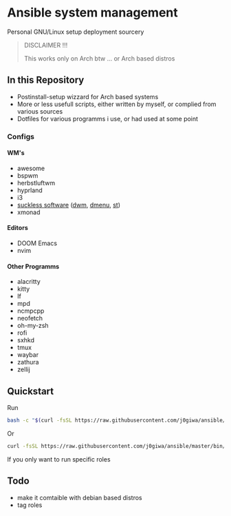 # Ansible system management
Personal GNU/Linux setup deployment sourcery

> DISCLAIMER !!!
> 
> This works only on Arch btw ... or Arch based distros

## In this Repository
* Postinstall-setup wizzard for Arch based systems
* More or less usefull scripts, either written by myself, or complied from various sources
* Dotfiles for various programms i use, or had used at some point
 
### Configs
#### WM's
- awesome
- bspwm
- herbstluftwm
- hyprland
- i3
- [suckless software](https://github.com/j0giwa/suckless-desktop) ([dwm](https://github.com/j0giwa/dwm), [dmenu](https://github.com/j0giwa/dmenu), [st](https://github.com/j0giwa/st))
- xmonad

#### Editors
- DOOM Emacs
- nvim

#### Other Programms
- alacritty
- kitty
- lf
- mpd
- ncmpcpp
- neofetch
- oh-my-zsh
- rofi
- sxhkd
- tmux
- waybar
- zathura
- zellij

## Quickstart
Run
```bash
bash -c "$(curl -fsSL https://raw.githubusercontent.com/j0giwa/ansible/master/bin/dotfiles)"
```
Or 
```bash
curl -fsSL https://raw.githubusercontent.com/j0giwa/ansible/master/bin/dotfiles | bash -s -- --tags comma,seperated,tags
```
If you only want to run specific roles

 ## Todo
+ make it comtaible with debian based distros
+ tag roles
